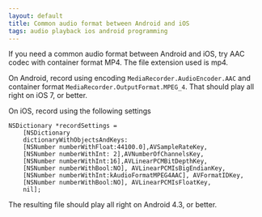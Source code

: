 ```yaml
---
layout: default
title: Common audio format between Android and iOS
tags: audio playback ios android programming
---
```


If you need a common audio format between Android and iOS, try AAC codec with container format MP4\. The file extension used is mp4.

On Android, record using encoding `MediaRecorder.AudioEncoder.AAC` and container format `MediaRecorder.OutputFormat.MPEG_4`. That should play all right on iOS 7, or better.

On iOS, record using the following settings

```objc
NSDictionary *recordSettings = 
    [NSDictionary
    dictionaryWithObjectsAndKeys:
    [NSNumber numberWithFloat:44100.0],AVSampleRateKey,
    [NSNumber numberWithInt: 2],AVNumberOfChannelsKey,
    [NSNumber numberWithInt:16],AVLinearPCMBitDepthKey,
    [NSNumber numberWithBool:NO], AVLinearPCMIsBigEndianKey,
    [NSNumber numberWithInt:kAudioFormatMPEG4AAC], AVFormatIDKey,
    [NSNumber numberWithBool:NO], AVLinearPCMIsFloatKey,
    nil];
```

The resulting file should play all right on Android 4.3, or better.
